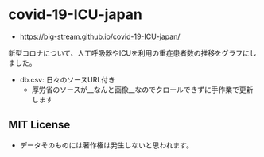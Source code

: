 # covid-19-ICU-japan

- https://big-stream.github.io/covid-19-ICU-japan/

新型コロナについて、人工呼吸器やICUを利用の重症患者数の推移をグラフにしました。


- db.csv: 日々のソースURL付き
  - 厚労省のソースが__なんと画像__なのでクロールできずに手作業で更新します


## MIT License

- データそのものには著作権は発生しないと思われます。

